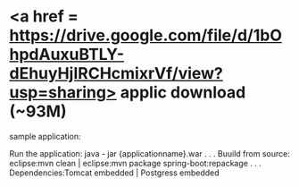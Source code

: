 # <a href = https://drive.google.com/file/d/1bOhpdAuxuBTLY-dEhuyHjIRCHcmixrVf/view?usp=sharing> applic download (~93M) </a>
sample application:



Run the application:  java - jar {applicationname}.war
.
.
.
Buuild from source:  eclipse:mvn  clean | eclipse:mvn package spring-boot:repackage
.
.
.
Dependencies:Tomcat embedded | Postgress embedded





